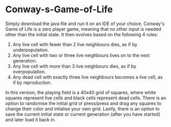 # Conway-s-Game-of-Life
Simply download the java file and run it on an IDE of your choice. 
Conway's Game of Life is a zero player game, meaning that no other input is needed other than the initial state. It then evolves based on the following 4 rules:
1. Any live cell with fewer than 2 live neighbours dies, as if by underpopulation.
2. Any live cell with two or three live neighbours lives on to the next generation.
3. Any live cell with more than 3 live neighbours dies, as if by overpopulation.
4. Any dead cell with exactly three live neighbours becomes a live cell, as if by reproduction.

In this version, the playing field is a 40x40 grid of squares, where white squares represent live cells and black cells represent dead cells. There is an option to randomise the initial grid or press/press and drag any squares to change their color and intialise your own grid. Lastly, there is an option to save the current initial state or current generation (after you have started) and later load it back in.
